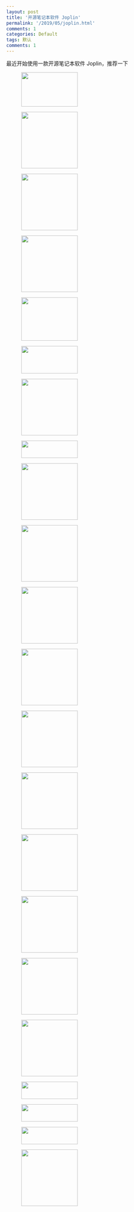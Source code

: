 ```yaml
---
layout: post
title: '开源笔记本软件 Joplin'
permalink: '/2019/05/joplin.html'
comments: 1
categories: Default
tags: 默认
comments: 1
---
```

最近开始使用一款开源笔记本软件 Joplin，推荐一下

<div class="gallery galleryid-0 gallery-columns-3 gallery-size-thumbnail" id="gallery-1"><figure class="gallery-item"> <div class="gallery-icon landscape"> <a href="https://www.terrychan.org/btn_ksyx1171869065-png"><img alt="" class="attachment-thumbnail size-thumbnail" height="91" src="http://cdn.terrychan.org/wp-content/uploads/2019/01/btn_ksyx1171869065-150x91.png" width="150"/></a> </div></figure><figure class="gallery-item"> <div class="gallery-icon landscape"> <a href="https://www.terrychan.org/tim%e6%88%aa%e5%9b%be20190212185336-png"><img alt="" class="attachment-thumbnail size-thumbnail" height="150" src="http://cdn.terrychan.org/wp-content/uploads/2019/02/TIM截图20190212185336-150x150.png" width="150"/></a> </div></figure><figure class="gallery-item"> <div class="gallery-icon landscape"> <a href="https://www.terrychan.org/tim%e6%88%aa%e5%9b%be20190220005253"><img alt="" class="attachment-thumbnail size-thumbnail" height="150" src="http://cdn.terrychan.org/wp-content/uploads/2019/02/TIM截图20190220005253-150x150.png" width="150"/></a> </div></figure><figure class="gallery-item"> <div class="gallery-icon landscape"> <a href="https://www.terrychan.org/cropped-tim%e6%88%aa%e5%9b%be20190220005253-png"><img alt="" class="attachment-thumbnail size-thumbnail" height="150" sizes="(max-width: 150px) 100vw, 150px" src="http://cdn.terrychan.org/wp-content/uploads/2019/02/cropped-TIM截图20190220005253-150x150.png" srcset="http://cdn.terrychan.org/wp-content/uploads/2019/02/cropped-TIM截图20190220005253-150x150.png 150w, http://cdn.terrychan.org/wp-content/uploads/2019/02/cropped-TIM截图20190220005253.png 240w" width="150"/></a> </div></figure><figure class="gallery-item"> <div class="gallery-icon landscape"> <a href="https://www.terrychan.org/tim%e6%88%aa%e5%9b%be20190220005410"><img alt="" class="attachment-thumbnail size-thumbnail" height="115" src="http://cdn.terrychan.org/wp-content/uploads/2019/02/TIM截图20190220005410-150x115.png" width="150"/></a> </div></figure><figure class="gallery-item"> <div class="gallery-icon landscape"> <a href="https://www.terrychan.org/cropped-tim%e6%88%aa%e5%9b%be20190220005410-png"><img alt="" class="attachment-thumbnail size-thumbnail" height="73" src="http://cdn.terrychan.org/wp-content/uploads/2019/02/cropped-TIM截图20190220005410-150x73.png" width="150"/></a> </div></figure><figure class="gallery-item"> <div class="gallery-icon landscape"> <a href="https://www.terrychan.org/tim%e6%88%aa%e5%9b%be20190220005047"><img alt="" class="attachment-thumbnail size-thumbnail" height="150" src="http://cdn.terrychan.org/wp-content/uploads/2019/02/TIM截图20190220005047-150x150.png" width="150"/></a> </div></figure><figure class="gallery-item"> <div class="gallery-icon landscape"> <a href="https://www.terrychan.org/cropped-tim%e6%88%aa%e5%9b%be20190220005047-png"><img alt="" class="attachment-thumbnail size-thumbnail" height="46" src="http://cdn.terrychan.org/wp-content/uploads/2019/02/cropped-TIM截图20190220005047-150x46.png" width="150"/></a> </div></figure><figure class="gallery-item"> <div class="gallery-icon landscape"> <a href="https://www.terrychan.org/s0fs3n_3ivs_1530727598"><img alt="" class="attachment-thumbnail size-thumbnail" height="150" sizes="(max-width: 150px) 100vw, 150px" src="http://cdn.terrychan.org/wp-content/uploads/2019/05/S0fs3N_3ivs_1530727598-150x150.jpg" srcset="http://cdn.terrychan.org/wp-content/uploads/2019/05/S0fs3N_3ivs_1530727598-150x150.jpg 150w, http://cdn.terrychan.org/wp-content/uploads/2019/05/S0fs3N_3ivs_1530727598-50x50.jpg 50w" width="150"/></a> </div></figure><figure class="gallery-item"> <div class="gallery-icon landscape"> <a href="https://www.terrychan.org/s0fs3n_3ivs_1530727598-2"><img alt="" class="attachment-thumbnail size-thumbnail" height="150" sizes="(max-width: 150px) 100vw, 150px" src="http://cdn.terrychan.org/wp-content/uploads/2019/05/S0fs3N_3ivs_1530727598-150x150.jpg" srcset="http://cdn.terrychan.org/wp-content/uploads/2019/05/S0fs3N_3ivs_1530727598-150x150.jpg 150w, http://cdn.terrychan.org/wp-content/uploads/2019/05/S0fs3N_3ivs_1530727598-50x50.jpg 50w" width="150"/></a> </div></figure><figure class="gallery-item"> <div class="gallery-icon landscape"> <a href="https://www.terrychan.org/tgq3gmxbux4_1531302757"><img alt="" class="attachment-thumbnail size-thumbnail" height="150" sizes="(max-width: 150px) 100vw, 150px" src="http://cdn.terrychan.org/wp-content/uploads/2019/05/tgQ3gmxbuX4_1531302757-150x150.jpg" srcset="http://cdn.terrychan.org/wp-content/uploads/2019/05/tgQ3gmxbuX4_1531302757-150x150.jpg 150w, http://cdn.terrychan.org/wp-content/uploads/2019/05/tgQ3gmxbuX4_1531302757-50x50.jpg 50w" width="150"/></a> </div></figure><figure class="gallery-item"> <div class="gallery-icon landscape"> <a href="https://www.terrychan.org/s0fs3n_3ivs_1530727598-3"><img alt="" class="attachment-thumbnail size-thumbnail" height="150" sizes="(max-width: 150px) 100vw, 150px" src="http://cdn.terrychan.org/wp-content/uploads/2019/05/S0fs3N_3ivs_1530727598-150x150.jpg" srcset="http://cdn.terrychan.org/wp-content/uploads/2019/05/S0fs3N_3ivs_1530727598-150x150.jpg 150w, http://cdn.terrychan.org/wp-content/uploads/2019/05/S0fs3N_3ivs_1530727598-50x50.jpg 50w" width="150"/></a> </div></figure><figure class="gallery-item"> <div class="gallery-icon landscape"> <a href="https://www.terrychan.org/tgq3gmxbux4_1531302757-2"><img alt="" class="attachment-thumbnail size-thumbnail" height="150" sizes="(max-width: 150px) 100vw, 150px" src="http://cdn.terrychan.org/wp-content/uploads/2019/05/tgQ3gmxbuX4_1531302757-150x150.jpg" srcset="http://cdn.terrychan.org/wp-content/uploads/2019/05/tgQ3gmxbuX4_1531302757-150x150.jpg 150w, http://cdn.terrychan.org/wp-content/uploads/2019/05/tgQ3gmxbuX4_1531302757-50x50.jpg 50w" width="150"/></a> </div></figure><figure class="gallery-item"> <div class="gallery-icon landscape"> <a href="https://www.terrychan.org/tgq3gmxbux4_1531302757-3"><img alt="" class="attachment-thumbnail size-thumbnail" height="150" sizes="(max-width: 150px) 100vw, 150px" src="http://cdn.terrychan.org/wp-content/uploads/2019/05/tgQ3gmxbuX4_1531302757-150x150.jpg" srcset="http://cdn.terrychan.org/wp-content/uploads/2019/05/tgQ3gmxbuX4_1531302757-150x150.jpg 150w, http://cdn.terrychan.org/wp-content/uploads/2019/05/tgQ3gmxbuX4_1531302757-50x50.jpg 50w" width="150"/></a> </div></figure><figure class="gallery-item"> <div class="gallery-icon landscape"> <a href="https://www.terrychan.org/tgq3gmxbux4_1531302757-4"><img alt="" class="attachment-thumbnail size-thumbnail" height="150" sizes="(max-width: 150px) 100vw, 150px" src="http://cdn.terrychan.org/wp-content/uploads/2019/05/tgQ3gmxbuX4_1531302757-150x150.jpg" srcset="http://cdn.terrychan.org/wp-content/uploads/2019/05/tgQ3gmxbuX4_1531302757-150x150.jpg 150w, http://cdn.terrychan.org/wp-content/uploads/2019/05/tgQ3gmxbuX4_1531302757-50x50.jpg 50w" width="150"/></a> </div></figure><figure class="gallery-item"> <div class="gallery-icon landscape"> <a href="https://www.terrychan.org/266900_29ce_2"><img alt="" class="attachment-thumbnail size-thumbnail" height="150" sizes="(max-width: 150px) 100vw, 150px" src="http://cdn.terrychan.org/wp-content/uploads/2019/05/266900_29ce_2-150x150.jpg" srcset="http://cdn.terrychan.org/wp-content/uploads/2019/05/266900_29ce_2-150x150.jpg 150w, http://cdn.terrychan.org/wp-content/uploads/2019/05/266900_29ce_2-50x50.jpg 50w" width="150"/></a> </div></figure><figure class="gallery-item"> <div class="gallery-icon landscape"> <a href="https://www.terrychan.org/learn-from-the-best2-4"><img alt="" class="attachment-thumbnail size-thumbnail" height="150" sizes="(max-width: 150px) 100vw, 150px" src="http://cdn.terrychan.org/wp-content/uploads/2019/05/Learn-from-the-best2-4-150x150.png" srcset="http://cdn.terrychan.org/wp-content/uploads/2019/05/Learn-from-the-best2-4-150x150.png 150w, http://cdn.terrychan.org/wp-content/uploads/2019/05/Learn-from-the-best2-4-50x50.png 50w" width="150"/></a> </div></figure><figure class="gallery-item"> <div class="gallery-icon landscape"> <a href="https://www.terrychan.org/stockvault-working-at-the-office-office-meeting-with-two-coworkers178272_1"><img alt="" class="attachment-thumbnail size-thumbnail" height="150" sizes="(max-width: 150px) 100vw, 150px" src="http://cdn.terrychan.org/wp-content/uploads/2019/05/stockvault-working-at-the-office-office-meeting-with-two-coworkers178272_1-150x150.jpeg" srcset="http://cdn.terrychan.org/wp-content/uploads/2019/05/stockvault-working-at-the-office-office-meeting-with-two-coworkers178272_1-150x150.jpeg 150w, http://cdn.terrychan.org/wp-content/uploads/2019/05/stockvault-working-at-the-office-office-meeting-with-two-coworkers178272_1-50x50.jpeg 50w" width="150"/></a> </div></figure><figure class="gallery-item"> <div class="gallery-icon landscape"> <a href="https://www.terrychan.org/cropped-tim%e6%88%aa%e5%9b%be20190220005047"><img alt="" class="attachment-thumbnail size-thumbnail" height="46" src="http://cdn.terrychan.org/wp-content/uploads/2019/05/cropped-TIM截图20190220005047-150x46.png" width="150"/></a> </div></figure><figure class="gallery-item"> <div class="gallery-icon landscape"> <a href="https://www.terrychan.org/cropped-tim%e6%88%aa%e5%9b%be20190220005047-2"><img alt="" class="attachment-thumbnail size-thumbnail" height="46" src="http://cdn.terrychan.org/wp-content/uploads/2019/05/cropped-TIM截图20190220005047-150x46.png" width="150"/></a> </div></figure><figure class="gallery-item"> <div class="gallery-icon landscape"> <a href="https://www.terrychan.org/cropped-tim%e6%88%aa%e5%9b%be20190220005047-3"><img alt="" class="attachment-thumbnail size-thumbnail" height="46" src="http://cdn.terrychan.org/wp-content/uploads/2019/05/cropped-TIM截图20190220005047-150x46.png" width="150"/></a> </div></figure><figure class="gallery-item"> <div class="gallery-icon landscape"> <a href="https://www.terrychan.org/show_pet1-2"><img alt="" class="attachment-thumbnail size-thumbnail" height="150" sizes="(max-width: 150px) 100vw, 150px" src="http://cdn.terrychan.org/wp-content/uploads/2019/06/show_pet1-150x150.png" srcset="http://cdn.terrychan.org/wp-content/uploads/2019/06/show_pet1-150x150.png 150w, http://cdn.terrychan.org/wp-content/uploads/2019/06/show_pet1-300x300.png 300w, http://cdn.terrychan.org/wp-content/uploads/2019/06/show_pet1-768x768.png 768w, http://cdn.terrychan.org/wp-content/uploads/2019/06/show_pet1-1024x1024.png 1024w, http://cdn.terrychan.org/wp-content/uploads/2019/06/show_pet1-1200x1200.png 1200w, http://cdn.terrychan.org/wp-content/uploads/2019/06/show_pet1-50x50.png 50w" width="150"/></a> </div></figure> </div>